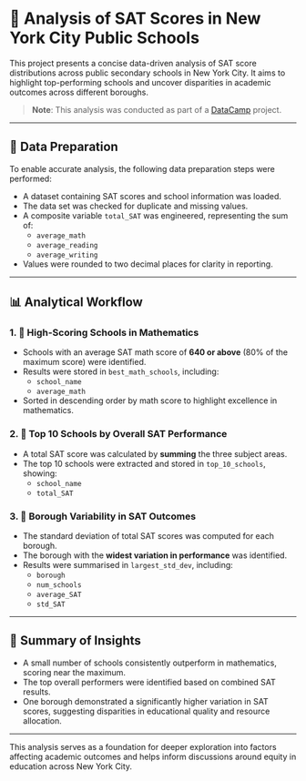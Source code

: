 # 🧠 Analysis of SAT Scores in New York City Public Schools

This project presents a concise data-driven analysis of SAT score distributions across public secondary schools in New York City. It aims to highlight top-performing schools and uncover disparities in academic outcomes across different boroughs.

> **Note**: This analysis was conducted as part of a [DataCamp](https://www.datacamp.com/) project.

---

## 🧹 Data Preparation

To enable accurate analysis, the following data preparation steps were performed:

- A dataset containing SAT scores and school information was loaded.
- The data set was checked for duplicate and missing values.
- A composite variable `total_SAT` was engineered, representing the sum of:
  - `average_math`
  - `average_reading`
  - `average_writing`
- Values were rounded to two decimal places for clarity in reporting.

---

## 📊 Analytical Workflow

### 1. 📐 High-Scoring Schools in Mathematics
- Schools with an average SAT math score of **640 or above** (80% of the maximum score) were identified.
- Results were stored in `best_math_schools`, including:
  - `school_name`
  - `average_math`
- Sorted in descending order by math score to highlight excellence in mathematics.

### 2. 🏅 Top 10 Schools by Overall SAT Performance
- A total SAT score was calculated by **summing** the three subject areas.
- The top 10 schools were extracted and stored in `top_10_schools`, showing:
  - `school_name`
  - `total_SAT`

### 3. 🌆 Borough Variability in SAT Outcomes
- The standard deviation of total SAT scores was computed for each borough.
- The borough with the **widest variation in performance** was identified.
- Results were summarised in `largest_std_dev`, including:
  - `borough`
  - `num_schools`
  - `average_SAT`
  - `std_SAT`

---

## 📌 Summary of Insights

- A small number of schools consistently outperform in mathematics, scoring near the maximum.
- The top overall performers were identified based on combined SAT results.
- One borough demonstrated a significantly higher variation in SAT scores, suggesting disparities in educational quality and resource allocation.

---

This analysis serves as a foundation for deeper exploration into factors affecting academic outcomes and helps inform discussions around equity in education across New York City.
